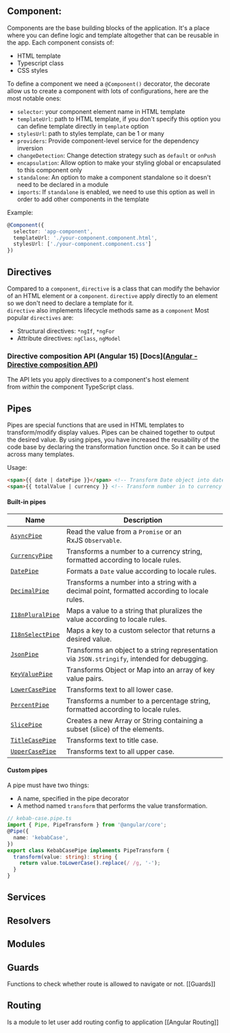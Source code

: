 ## Component:

Components are the base building blocks of the application. It's a place where you can define logic and template altogether that can be reusable in the app. 
Each component consists of:

- HTML template
- Typescript class
- CSS styles

To define a component we need a `@Component()` decorator, the decorate allow us to create a component with lots of configurations, here are the most notable ones:

- `selector`: your component element name in HTML template
- `templateUrl`: path to HTML template, if you don't specify this option you can define template directly in `template` option
- `stylesUrl`: path to styles template, can be 1 or many
- `providers`: Provide component-level service for the dependency inversion
- `changeDetection`: Change detection strategy such as `default` or `onPush`
- `encapsulation`: Allow option to make your styling global or encapsulated to this component only
- `standalone`: An option to make a component standalone so it doesn't need to be declared in a module
- `imports`: If `standalone` is enabled, we need to use this option as well in order to add other components in the template

Example:

```typescript
@Component({
  selector: 'app-component',
  templateUrl: './your-component.component.html',
  stylesUrl: ['./your-component.component.css']
})
```

## Directives

Compared to a `component`, `directive` is a class that can modify the behavior of an HTML element or a `component`.
`directive` apply directly to an element so we don't need to declare a template for it.  
`directive` also implements lifecycle methods same as a `component`
Most popular `directives` are:

- Structural directives: `*ngIf`, `*ngFor`
- Attribute directives: `ngClass`, `ngModel`

### Directive composition API (Angular 15) [Docs]([Angular - Directive composition API](https://angular.io/guide/directive-composition-api#directive-composition-api))

The API lets you apply directives to a component's host element from _within_ the component TypeScript class.

## Pipes

Pipes are special functions that are used in HTML templates to transform/modify display values.
Pipes can be chained together to output the desired value.
By using pipes, you have increased the reusability of the code base by declaring the transformation function once. So it can be used across many templates.

Usage:

```html
<span>{{ date | datePipe }}</span> <!-- Transform Date object into date string -->
<span>{{ totalValue | currency }} <!-- Transform number in to currency string -->
```

#### Built-in pipes
| Name                                                              | Description                                                                                   |
| ----------------------------------------------------------------- | --------------------------------------------------------------------------------------------- |
| [`AsyncPipe`](https://angular.dev/api/common/AsyncPipe)           | Read the value from a `Promise` or an RxJS `Observable`.                                      |
| [`CurrencyPipe`](https://angular.dev/api/common/CurrencyPipe)     | Transforms a number to a currency string, formatted according to locale rules.                |
| [`DatePipe`](https://angular.dev/api/common/DatePipe)             | Formats a `Date` value according to locale rules.                                             |
| [`DecimalPipe`](https://angular.dev/api/common/DecimalPipe)       | Transforms a number into a string with a decimal point, formatted according to locale rules.  |
| [`I18nPluralPipe`](https://angular.dev/api/common/I18nPluralPipe) | Maps a value to a string that pluralizes the value according to locale rules.                 |
| [`I18nSelectPipe`](https://angular.dev/api/common/I18nSelectPipe) | Maps a key to a custom selector that returns a desired value.                                 |
| [`JsonPipe`](https://angular.dev/api/common/JsonPipe)             | Transforms an object to a string representation via `JSON.stringify`, intended for debugging. |
| [`KeyValuePipe`](https://angular.dev/api/common/KeyValuePipe)     | Transforms Object or Map into an array of key value pairs.                                    |
| [`LowerCasePipe`](https://angular.dev/api/common/LowerCasePipe)   | Transforms text to all lower case.                                                            |
| [`PercentPipe`](https://angular.dev/api/common/PercentPipe)       | Transforms a number to a percentage string, formatted according to locale rules.              |
| [`SlicePipe`](https://angular.dev/api/common/SlicePipe)           | Creates a new Array or String containing a subset (slice) of the elements.                    |
| [`TitleCasePipe`](https://angular.dev/api/common/TitleCasePipe)   | Transforms text to title case.                                                                |
| [`UpperCasePipe`](https://angular.dev/api/common/UpperCasePipe)   | Transforms text to all upper case.                                                            |

#### Custom pipes

A pipe must have two things:

- A name, specified in the pipe decorator
- A method named `transform` that performs the value transformation.

```typescript
// kebab-case.pipe.ts
import { Pipe, PipeTransform } from '@angular/core';
@Pipe({
  name: 'kebabCase',
})
export class KebabCasePipe implements PipeTransform {
  transform(value: string): string {
    return value.toLowerCase().replace(/ /g, '-');
  }
}
```

## Services
## Resolvers
## Modules

## Guards
Functions to check whether route is allowed to navigate or not.
[[Guards]]
## Routing
Is a module to let user add routing config to application
[[Angular Routing]]